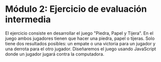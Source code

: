 # Módulo 2: Ejercicio de evaluación intermedia
El ejercicio consiste en desarrollar el juego "Piedra, Papel y Tijera". En el juego ambos jugadores tienen que
hacer una piedra, papel o tijeras. Solo tiene dos resultados posibles: un empate o una victoria para un
jugador y una derrota para el otro jugador. Diseñaremos el juego usando JavaScript donde un jugador
jugará contra la computadora.
